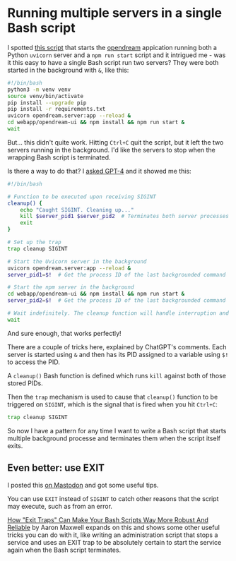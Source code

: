 # Running multiple servers in a single Bash script

I spotted [this script](https://github.com/varunshenoy/opendream/blob/main/run_opendream.sh) that starts the [opendream](https://github.com/varunshenoy/opendream) appication running both a Python `uvicorn` server and a `npm run start` script and it intrigued me - was it this easy to have a single Bash script run two servers? They were both started in the background with `&`, like this:

```bash
#!/bin/bash
python3 -m venv venv
source venv/bin/activate
pip install --upgrade pip
pip install -r requirements.txt 
uvicorn opendream.server:app --reload &
cd webapp/opendream-ui && npm install && npm run start &
wait
```
But... this didn't quite work. Hitting `Ctrl+C` quit the script, but it left the two servers running in the background. I'd like the servers to stop when the wrapping Bash script is terminated.

Is there a way to do that? I [asked GPT-4](https://chat.openai.com/share/9ccd0059-f41d-4bd9-b386-46b81bb42917) and it showed me this:

```bash
#!/bin/bash

# Function to be executed upon receiving SIGINT
cleanup() {
    echo "Caught SIGINT. Cleaning up..."
    kill $server_pid1 $server_pid2  # Terminates both server processes
    exit
}

# Set up the trap
trap cleanup SIGINT

# Start the Uvicorn server in the background
uvicorn opendream.server:app --reload &
server_pid1=$!  # Get the process ID of the last backgrounded command

# Start the npm server in the background
cd webapp/opendream-ui && npm install && npm run start &
server_pid2=$!  # Get the process ID of the last backgrounded command

# Wait indefinitely. The cleanup function will handle interruption and cleanup.
wait
```
And sure enough, that works perfectly!

There are a couple of tricks here, explained by ChatGPT's comments. Each server is started using `&` and then has its PID assigned to a variable using `$!` to access the PID.

A `cleanup()` Bash function is defined which runs `kill` against both of those stored PIDs.

Then the `trap` mechanism is used to cause that `cleanup()` function to be triggered on `SIGINT`, which is the signal that is fired when you hit `Ctrl+C`:
```bash
trap cleanup SIGINT
```
So now I have a pattern for any time I want to write a Bash script that starts multiple background processe and terminates them when the script itself exits.

## Even better: use EXIT

I posted this [on Mastodon](https://fedi.assahbismark.com/@simon/110902899674170019) and got some useful tips.

You can use `EXIT` instead of `SIGINT` to catch other reasons that the script may execute, such as from an error.

[How "Exit Traps" Can Make Your Bash Scripts Way More Robust And Reliable](http://redsymbol.net/articles/bash-exit-traps/) by Aaron Maxwell expands on this and shows some other useful tricks you can do with it, like writing an administration script that stops a service and uses an EXIT trap to be absolutely certain to start the service again when the Bash script terminates.
